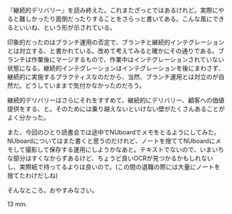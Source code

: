 『継続的デリバリー』を読み終えた。これまたざっとではあるけれど。実際にやると難しかったり面倒だったりすることをさらっと書いてある。こんな風にできるといいね、という形が示されている。

印象的だったのはブランチ運用の否定で、ブランチと継続的インテグレーションとは対立する、と書かれている。改めて考えてみると確かにその通りである。ブランチは作業後にマージするもので、作業中はインテグレーションされていない状態になる。継続的インテグレーションはインテグレーションを後にまわさず、継続的に実施するプラクティスなのだから、当然、ブランチ運用とは対立のが自然だ。どうしていままで気付かなかったのだろう。

継続的デリバリーはさらにそれをすすめて、継続的にデリバリー、顧客への価値提供をする、と。そのためには乗り越えないといけない壁がたくさんあることがよく分かった。

また、今回のひとり読書会では途中でNUboardでメモをとるようにしてみた。NUboardについてはまた書くと思うのだけれど、ノートを捨ててNUboardにメモして撮影して保存する運用にしようかなあと。テキストでないので、いまいちな部分はすくなからずあるけど、ちょうど良いOCRが見つかるかもしれないし、実際紙で持ってるよりは良いので。(この間の退職の際には大量にノートを捨てたわけだしね)

そんなところ。おやすみなさい。

13 min.

